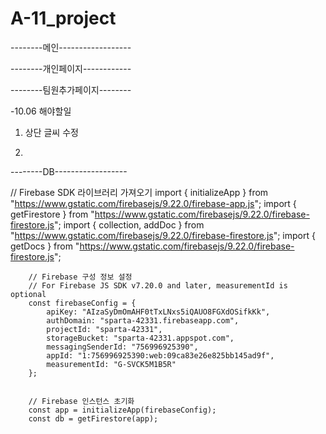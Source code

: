 # A-11_project

--------메인------------------

--------개인페이지------------

--------팀원추가페이지--------

-10.06 해야할일
1. 상단 글씨 수정

2. 
--------DB------------------

   
// Firebase SDK 라이브러리 가져오기
        import { initializeApp } from "https://www.gstatic.com/firebasejs/9.22.0/firebase-app.js";
        import { getFirestore } from "https://www.gstatic.com/firebasejs/9.22.0/firebase-firestore.js";
        import { collection, addDoc } from "https://www.gstatic.com/firebasejs/9.22.0/firebase-firestore.js";
        import { getDocs } from "https://www.gstatic.com/firebasejs/9.22.0/firebase-firestore.js";


        // Firebase 구성 정보 설정
        // For Firebase JS SDK v7.20.0 and later, measurementId is optional
        const firebaseConfig = {
            apiKey: "AIzaSyDmOmAHF0tTxLNxs5iQAUO8FGXdOSifkKk",
            authDomain: "sparta-42331.firebaseapp.com",
            projectId: "sparta-42331",
            storageBucket: "sparta-42331.appspot.com",
            messagingSenderId: "756996925390",
            appId: "1:756996925390:web:09ca83e26e825bb145ad9f",
            measurementId: "G-SVCK5M1B5R"
        };


        // Firebase 인스턴스 초기화
        const app = initializeApp(firebaseConfig);
        const db = getFirestore(app);
